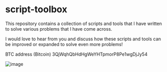 # script-toolbox
This repository contains a collection of scripts and tools that I have written to solve various problems that I have come across.

I would love to hear from you and discuss how these scripts and tools can be improved or expanded to solve even more problems!

BTC address (Bitcoin) 3QjWqhQbHdHgWeYHTpmorP8Pe1wgDjJy54

![image](https://github.com/tg12/script-toolbox/assets/12201893/6588573b-dceb-437e-96d6-f742e789ebd6)
